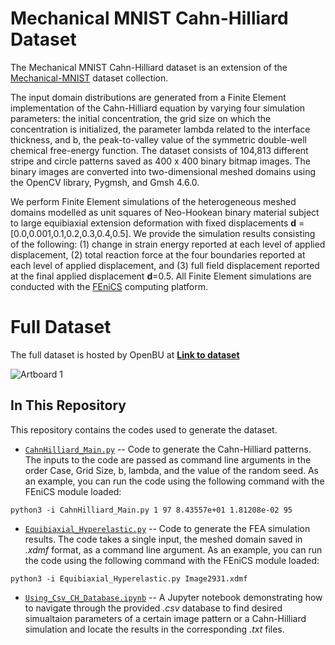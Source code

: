 # Mechanical MNIST Cahn-Hilliard Dataset

The Mechanical MNIST Cahn-Hilliard dataset is an extension of the [Mechanical-MNIST](https://github.com/elejeune11/Mechanical-MNIST) dataset collection. 

The input domain distributions are generated from a Finite Element implementation of the Cahn-Hilliard equation by varying four simulation parameters: the initial concentration, the grid size on which the concentration is initialized, the parameter lambda related to the interface thickness, and b, the peak-to-valley value of the symmetric double-well chemical free-energy function. The dataset consists of 104,813 different stripe and circle patterns saved as 400 x 400 binary bitmap images. The binary images are converted into two-dimensional meshed domains using the OpenCV library, Pygmsh, and Gmsh 4.6.0. 

We perform Finite Element simulations of the heterogeneous meshed domains modelled as unit squares of Neo-Hookean binary material subject to large equibiaxial extension deformation with fixed displacements **d** = [0.0,0.001,0.1,0.2,0.3,0.4,0.5]. We provide the simulation results consisting of the following: (1) change in strain energy reported at each level of applied displacement, (2) total reaction force at the four boundaries reported at each level of applied displacement, and (3) full field displacement reported at the final applied displacement **d**=0.5. All Finite Element simulations are conducted with the [FEniCS](https://fenicsproject.org) computing platform.

# Full Dataset

The full dataset is hosted by OpenBU at [**Link to dataset**]()

![Artboard 1]()

## In This Repository
This repository contains the codes used to generate the dataset.
* [`CahnHilliard_Main.py`](CahnHilliard_Main.py) -- Code to generate the Cahn-Hilliard patterns. The inputs to the code are passed as command line arguments in the order Case, Grid Size, b, lambda, and the value of the random seed.
As an example, you can run the code using the following command with the FEniCS module loaded:
```
python3 -i CahnHilliard_Main.py 1 97 8.43557e+01 1.81208e-02 95
```
  
* [`Equibiaxial_Hyperelastic.py`](Equibiaxial_Hyperelastic.py) -- Code to generate the FEA simulation results. The code takes a single input, the meshed domain saved in _.xdmf_ format, as a command line argument. 
As an example, you can run the code using the following command with the FEniCS module loaded:
```
python3 -i Equibiaxial_Hyperelastic.py Image2931.xdmf
```

* [`Using_Csv_CH_Database.ipynb`](Using_Csv_CH_Database.ipynb) -- A Jupyter notebook demonstrating how to navigate through the provided _.csv_ database to find desired simualtaion parameters of a certain image pattern or a Cahn-Hilliard simulation and locate the results in the corresponding _.txt_ files.

